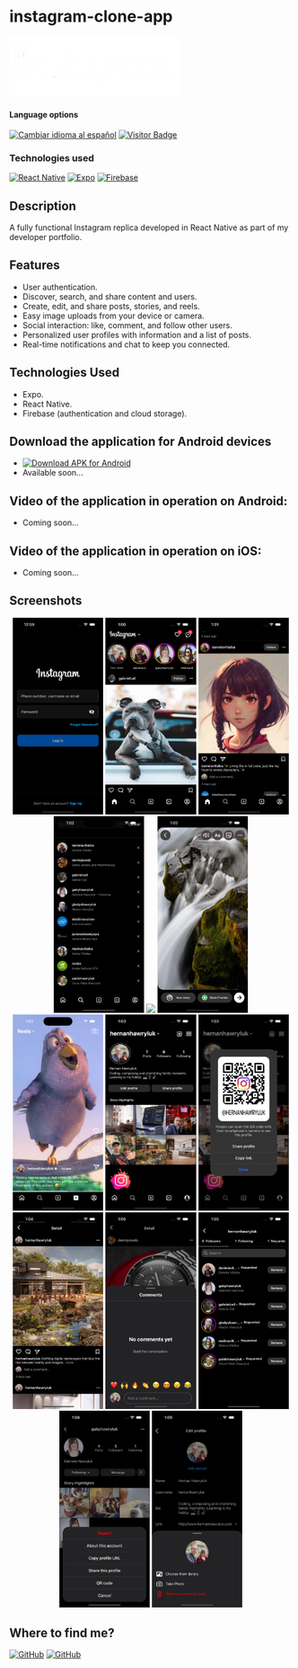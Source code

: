 # instagram-clone-app

<img alt="Instagram Logo" src="./assets/images/header-logo.png" width="60%">

<div>
<h4>Language options</h4>
  <a href="https://github.com/hernanhawryluk/instagram-clone-app/blob/main/README.es.md"><img alt="Cambiar idioma al español" src="https://img.shields.io/badge/idioma-español-yellow.svg"></a>
  <a href="#"><img alt="Visitor Badge" src="https://visitor-badge.laobi.icu/badge?page_id=hernanhawryluk.instagram-clone-app"></a>
</div>
<div>
  <h3>Technologies used</h3>
  <a href="#"><img alt="React Native" src="https://img.shields.io/badge/React%20Native-0.72.6-blue?logo=react"></a>
  <a href="#"><img alt="Expo" src="https://img.shields.io/badge/Expo-49.0.15-blue?logo=expo"></a>
  <a href="#"><img alt="Firebase" src="https://img.shields.io/badge/Firebase-10.5.2-blue?logo=firebase"></a>
</div>

## Description

A fully functional Instagram replica developed in React Native as part of my developer portfolio.

## Features

- User authentication.
- Discover, search, and share content and users.
- Create, edit, and share posts, stories, and reels.
- Easy image uploads from your device or camera.
- Social interaction: like, comment, and follow other users.
- Personalized user profiles with information and a list of posts.
- Real-time notifications and chat to keep you connected.

## Technologies Used

- Expo.
- React Native.
- Firebase (authentication and cloud storage).

## Download the application for Android devices

- [![Download APK for Android](https://img.shields.io/badge/Google%20Drive-instagram--clone--app.apk-blue?logo=googledrive)](#)
- Available soon...

## Video of the application in operation on Android:

- Coming soon...

## Video of the application in operation on iOS:

- Coming soon...

## Screenshots

<div align="center">
  <img src="./assets/screenshots/LoginScreen.png" width="32%">
  <img src="./assets/screenshots/HomeScreen.png" width="32%">
  <img src="./assets/screenshots/PostsScreen.png" width="32%">
  <img src="./assets/screenshots/SearchScreen.png" width="32%">
  <img src="./assets/screenshots/NewPostScreen.png" width="32%">
  <img src="./assets/screenshots/NewStoryScreen.png" width="32%">
  <img src="./assets/screenshots/ReelsScreen.png" width="32%">
  <img src="./assets/screenshots/ProfileScreen.png" width="32%">
  <img src="./assets/screenshots/ShareQRModal.png" width="32%">
  <img src="./assets/screenshots/DetailScreen.png" width="32%">
  <img src="./assets/screenshots/CommentsModal.png" width="32%">
  <img src="./assets/screenshots/FollowersScreen.png" width="32%">
  <img src="./assets/screenshots/OptionsModal.png" width="32%">
  <img src="./assets/screenshots/PictureModal.png" width="32%">
</div>

## Where to find me?

<div>
  <a href="https://github.com/hernanhawryluk"><img alt="GitHub" src="https://img.shields.io/badge/GitHub-grey?style=for-the-badge&logo=github"></a>
  <a href="https://www.linkedin.com/in/hernan-hawryluk"><img alt="GitHub" src="https://img.shields.io/badge/LinkedIn-blue?style=for-the-badge&logo=linkedin"></a>
</div>
